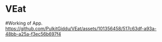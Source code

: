 # VEat

#Working of App.
https://github.com/PulkitGiddu/VEat/assets/101356458/517c63df-a93a-48bb-a25a-f3ec56b697f4
